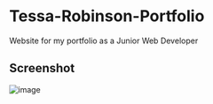 # Tessa-Robinson-Portfolio
Website for my portfolio as a Junior Web Developer

## Screenshot
![image](https://user-images.githubusercontent.com/115903135/198145384-1c39350e-b520-40f1-8905-25deb442b817.png)

